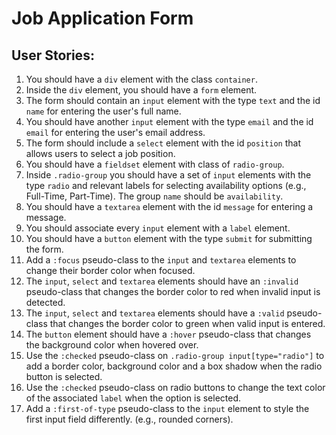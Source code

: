 # Job Application Form
## User Stories:
1. You should have a `div` element with the class `container`.
2. Inside the `div` element, you should have a `form` element.
3. The form should contain an `input` element with the type `text` and the id `name` for entering the user's full name.
4. You should have another `input` element with the type `email` and the id `email` for entering the user's email address.
5. The form should include a `select` element with the id `position` that allows users to select a job position.
6. You should have a `fieldset` element with class of `radio-group`.
7. Inside `.radio-group` you should have a set of `input` elements with the type `radio` and relevant labels for selecting availability options (e.g., Full-Time, Part-Time). The group `name` should be `availability`.
8. You should have a `textarea` element with the id `message` for entering a message.
9. You should associate every `input` element with a `label` element.
10. You should have a `button` element with the type `submit` for submitting the form.
11. Add a `:focus` pseudo-class to the `input` and `textarea` elements to change their border color when focused.
12. The `input`, `select` and `textarea` elements should have an `:invalid` pseudo-class that changes the border color to red when invalid input is detected.
13. The `input`, `select` and `textarea` elements should have a `:valid` pseudo-class that changes the border color to green when valid input is entered.
14. The `button` element should have a `:hover` pseudo-class that changes the background color when hovered over.
15. Use the `:checked` pseudo-class on `.radio-group input[type="radio"]` to add a border color, background color and a box shadow when the radio button is selected.
16. Use the `:checked` pseudo-class on radio buttons to change the text color of the associated `label` when the option is selected.
17. Add a `:first-of-type` pseudo-class to the `input` element to style the first input field differently. (e.g., rounded corners).